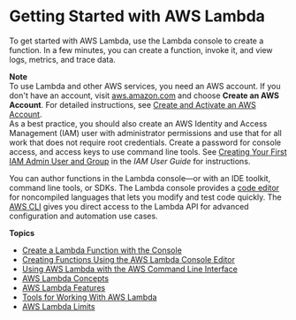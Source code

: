 # Getting Started with AWS Lambda<a name="getting-started"></a>

To get started with AWS Lambda, use the Lambda console to create a function\. In a few minutes, you can create a function, invoke it, and view logs, metrics, and trace data\. 

**Note**  
To use Lambda and other AWS services, you need an AWS account\. If you don't have an account, visit [aws\.amazon\.com](https://aws.amazon.com/) and choose **Create an AWS Account**\. For detailed instructions, see [Create and Activate an AWS Account](https://aws.amazon.com/premiumsupport/knowledge-center/create-and-activate-aws-account/)\.  
As a best practice, you should also create an AWS Identity and Access Management \(IAM\) user with administrator permissions and use that for all work that does not require root credentials\. Create a password for console access, and access keys to use command line tools\. See [Creating Your First IAM Admin User and Group](https://docs.aws.amazon.com/IAM/latest/UserGuide/getting-started_create-admin-group.html) in the *IAM User Guide* for instructions\.

You can author functions in the Lambda console—or with an IDE toolkit, command line tools, or SDKs\. The Lambda console provides a [code editor](code-editor.md) for noncompiled languages that lets you modify and test code quickly\. The [AWS CLI](gettingstarted-awscli.md) gives you direct access to the Lambda API for advanced configuration and automation use cases\.

**Topics**
+ [Create a Lambda Function with the Console](getting-started-create-function.md)
+ [Creating Functions Using the AWS Lambda Console Editor](code-editor.md)
+ [Using AWS Lambda with the AWS Command Line Interface](gettingstarted-awscli.md)
+ [AWS Lambda Concepts](gettingstarted-concepts.md)
+ [AWS Lambda Features](gettingstarted-features.md)
+ [Tools for Working With AWS Lambda](gettingstarted-tools.md)
+ [AWS Lambda Limits](gettingstarted-limits.md)